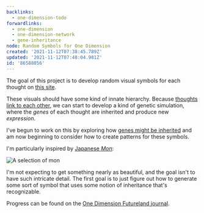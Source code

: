 ```yaml
---
backlinks:
  - one-dimension-todo
forwardlinks:
  - one-dimension
  - one-dimension-network
  - gene-inheritance
node: Random Symbols for One Dimension
created: '2021-11-12T07:38:45.789Z'
updated: '2021-11-12T07:48:04.981Z'
id: '86588056'
---
```

The goal of this project is to develop random visual symbols for each thought on [this site](one-dimension.md).  

These visuals should have some kind of innate hierarchy. Because  [thoughts link to each other](one-dimension-network.md), we can start to develop a kind of genetic simulation, where the *genes* of each thought are inherited and produce new *expression*. 

I've begun to work on this by exploring how [genes might be inherited](gene-inheritance.md) and am now beginning to consider how to create patterns for these symbols. 

I'm particularly inspired by [Japanese *Mon*](https://en.wikipedia.org/wiki/Mon_(emblem)):

![](images/random-symbols-for-one-dimension/IHqNJxldXi.webp "A selection of mon")

I'm not expecting to get something nearly as beautiful, and the goal isn't to have such intricate detail. The first goal is to just figure out how to generate some sort of symbol that uses some notion of inheritance that's recognizable.  

Progress can be found on the [One Dimension Futureland journal](https://futureland.tv/christian/entry/118937). 
